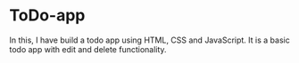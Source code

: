 # ToDo-app
In this, I have build a todo app using HTML, CSS and JavaScript. It is a basic todo app with edit and delete functionality.
